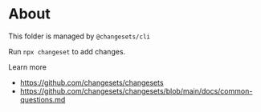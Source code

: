 # About

This folder is managed by `@changesets/cli`

Run `npx changeset` to add changes.

Learn more

- https://github.com/changesets/changesets
- https://github.com/changesets/changesets/blob/main/docs/common-questions.md
